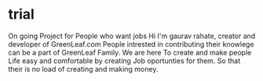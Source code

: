 # trial
On going Project for People who want jobs
Hi I'm gaurav rahate, creator and developer of GreenLeaf.com
People intrested in contributing their knowlege can be a part of GreenLeaf Family. We are here To create and make people Life easy and comfortable by creating Job oportunties for them. So that their is no load of creating and making money.
